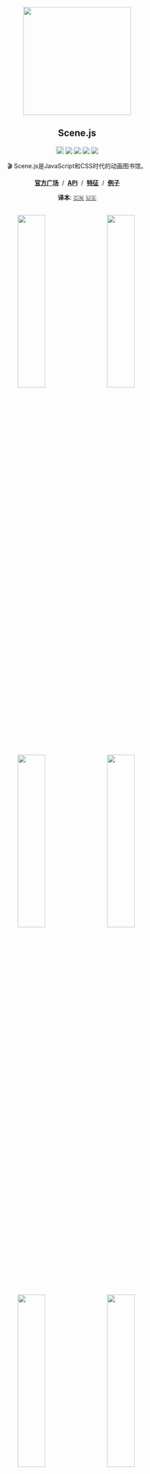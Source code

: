 
<p align="middle"><img src="https://daybrush.com/scenejs/images/clapperboard.png" width="250"/></p>
<h2 align="middle">Scene.js</h2>
<p align="middle"><a href="https://badge.fury.io/js/scenejs" target="_blank"><img src="https://badge.fury.io/js/scenejs.svg" alt="npm version" height="18"/></a> <a href="https://travis-ci.org/daybrush/scenejs"><img src="https://travis-ci.org/daybrush/scenejs.svg?branch=master"/></a> <a href="https://coveralls.io/github/daybrush/scenejs?branch=master"><img src="https://coveralls.io/repos/github/daybrush/scenejs/badge.svg?branch=master"/></a> <img src="https://img.shields.io/badge/语言-typescript-blue.svg"/> <a href="https://github.com/daybrush/scenejs/blob/master/LICENSE" target="_blank"><img src="https://img.shields.io/badge/执照-MIT-brightgreen.svg"/></a></p>


<p align="middle">🎬 Scene.js是JavaScript和CSS时代的动画图书馆。</p>

<p align="middle"><a href="https://daybrush.com/scenejs"><strong>官方广场</strong></a> &nbsp;/&nbsp; <a href="https://daybrush.com/scenejs/release/latest/doc"><strong>API</strong></a> &nbsp;/&nbsp; <a href="https://daybrush.com/scenejs/features.html"><strong>特征</strong></a> &nbsp;/&nbsp; <a href="https://codepen.io/collection/DLWxrd/"><strong>例子</strong></a></p>
<p align="middle"><strong>译本</strong>: <a href="https://github.com/daybrush/scenejs/blob/master/README_CN.md">🇨🇳</a> <a href="https://github.com/daybrush/scenejs/blob/master/README.md">🇺🇸</a></p>
<br/>

<p align="middle" style="max-width: 1000px; margin: 0px auto;" >
  <a href="https://codepen.io/daybrush/pen/arQpYb" target="_blank"><img src="https://daybrush.com/scenejs/images/daybrush.gif" width="280" style="min-width:200px;max-width:320px;width: 32%;"/></a>&nbsp;
  <a href="https://codepen.io/daybrush/pen/EQPPBg" target="_blank"><img src="https://daybrush.com/scenejs/images/tree.gif" width="280" style="min-width:200px;max-width:320px;width: 32%;"/></a>&nbsp;
  <a href="https://codepen.io/daybrush/pen/QYRyMd" target="_blank"><img src="https://daybrush.com/scenejs/images/card.gif" width="280" style="min-width:200px;max-width:320px;width: 32%;"/></a>&nbsp;
  <a href="https://codepen.io/daybrush/pen/zWMeJW" target="_blank"><img src="https://daybrush.com/scenejs/images/circleburst.gif" width="280" style="min-width:200px;max-width:320px;width: 32%;"/></a>&nbsp;
  <a href="https://codepen.io/daybrush/pen/aYPjjM" target="_blank"><img src="https://daybrush.com/scenejs/example/scenejs.gif" width="280" style="min-width:200px;max-width:320px;width: 32%;"/></a>&nbsp;
  <a href="https://codepen.io/daybrush/pen/ydMJKR" target="_blank"><img src="https://daybrush.com/scenejs/images/panda.gif" width="280" style="min-width:200px;max-width:320px;width: 32%;"/></a>&nbsp;
  <a href="https://codepen.io/daybrush/pen/vRrbXG" target="_blank"><img src="https://daybrush.com/scenejs/example/raindrop.gif" width="280" style="min-width:200px;max-width:320px;width: 32%;"/></a>&nbsp;
  <a href="https://codepen.io/daybrush/pen/RMBXBm" target="_blank"><img src="https://daybrush.com/scenejs/example/search.gif" width="280" style="min-width:200px;max-width:320px;width: 32%;"/></a>&nbsp;
  <a href="https://codepen.io/daybrush/pen/pLxQGY" target="_blank"><img src="https://daybrush.com/scenejs/example/motion.gif" width="280" style="min-width:200px;max-width:320px;width: 32%;"/></a>&nbsp;
</p>


## 🚀 例子
* [纸板动画](https://codepen.io/daybrush/pen/VRomqr)
* [熊猫吃竹子动画](https://codepen.io/daybrush/pen/ydMJKR)
* [圈状爆炸动画](https://codepen.io/daybrush/pen/zWMeJW)
* [运动效应动画](https://codepen.io/daybrush/pen/pLxQGY)
* [树动画](https://codepen.io/daybrush/pen/EQPPBg)
* [冰雪动画](https://codepen.io/daybrush/pen/eoYGrx)
* [卡片旋转动画](https://codepen.io/daybrush/pen/QYRyMd)
* [雨滴效应动画](https://codepen.io/daybrush/pen/vRrbXG)
* [魔方动画](https://codepen.io/daybrush/pen/ybxwpV)
* [形状动画](https://codepen.io/daybrush/pen/VXVgpE) 
* [计时器动画](https://codepen.io/daybrush/pen/OdMMXd)

[**更多的例子**](https://codepen.io/collection/DLWxrd/)



## ⚙️ 安装
```bash
$ npm install scenejs
```
```html
<script src="//daybrush.com/scenejs/release/latest/dist/scene.min.js"></script>
```

## 📄 文件
* [API文件编制](https://daybrush.com/scenejs/release/latest/doc/)
* [特征文件](https://daybrush.com/scenejs/features.html)

## 📦 包装费
|包裹名字|版本|描述|
|---|---|---|
|[**react-scenejs**](https://github.com/daybrush/scenejs/tree/master/packages/react-scenejs)|[![](https://img.shields.io/npm/v/react-scenejs.svg)](https://npmjs.com/package/react-scenejs)|一种React件,它生成JavaScript和CSS时使用Scene.js。|
|[**ngx-scenejs**](https://github.com/daybrush/scenejs/tree/master/packages/ngx-scenejs)|[![](https://img.shields.io/npm/v/ngx-scenejs.svg)](https://npmjs.com/package/ngx-scenejs)|一种Angular件,它生成JavaScript和CSS时使用Scene.js。|
|[**vue-scenejs**](https://github.com/daybrush/scenejs/tree/master/packages/vue-scenejs)|[![](https://img.shields.io/npm/v/vue-scenejs.svg)](https://npmjs.com/package/vue-scenejs)|一种Vue件,它生成JavaScript和CSS时使用Scene.js。|
|[**preact-scenejs**](https://github.com/daybrush/scenejs/tree/master/packages/preact-scenejs)|[![](https://img.shields.io/npm/v/preact-scenejs.svg)](https://npmjs.com/package/preact-scenejs)|一种Preact件,它生成JavaScript和CSS时使用Scene.js。|
|[**@scenejs/effects**](https://github.com/daybrush/scenejs-effects)|[![](https://img.shields.io/npm/v/@scenejs/effects.svg)](https://npmjs.com/package/@scenejs/effects)|Scene.js效应收集库,可以添加场景剧本。|
|[**@scenejs/timeline**](https://github.com/daybrush/scenejs-timeline)|[![](https://img.shields.io/npm/v/@scenejs/timeline.svg)](https://npmjs.com/package/@scenejs/timeline)|一种代表Scene.js的图书馆。 你可以控制时间,属性和项目。|
|[**@scenejs/media**](https://github.com/daybrush/scenejs-media)|[![](https://img.shields.io/npm/v/@scenejs/media.svg)](https://npmjs.com/package/@scenejs/media)|用于使用Scene.js播放或控制媒体的库。|
|[**@scenejs/iframe**](https://github.com/daybrush/scenejs-iframe)|[![](https://img.shields.io/npm/v/@scenejs/iframe.svg)](https://npmjs.com/package/@scenejs/iframe)|使用Scene.js控制iframe动画的库。|
|[**@scenejs/render**](https://github.com/daybrush/scenejs-render)|[![](https://img.shields.io/npm/v/@scenejs/render.svg)](https://npmjs.com/package/@scenejs/render)|通过Scene.js制作CSS动画电影。|

## 🎬 制造场面
```javascript
import Scene from "scenejs";

const scene = new Scene({
  ".class": {
    0: "left: 0px; top: 0px; transform: translate(0px);",
    1: {
      "left": "100px",
      "top": "0px",
      transform: "translate(50px)",
    },
    2: {
      "left": "200px",
      "top": "100px",
      transform: {
        translate: "100px",
      },
    }
  }
}, {
  selector: true,
  easing: "ease-in-out",
}).play();

```
## ✨ 效果

* [typing](https://daybrush.com/scenejs/features.html#typing)
* [flip](https://daybrush.com/scenejs/features.html#flip)
* [flipX](https://daybrush.com/scenejs/features.html#flipx)
* [flipY](https://daybrush.com/scenejs/features.html#flipy)
* [shake](https://daybrush.com/scenejs/features.html#shake)
* [shakeX](https://daybrush.com/scenejs/features.html#shakex)
* [shakeY](https://daybrush.com/scenejs/features.html#shakey)
* [wipeIn](https://daybrush.com/scenejs/features.html#wipein)
* [wipeOut](https://daybrush.com/scenejs/features.html#wipeout)
* [zoomIn](https://daybrush.com/scenejs/features.html#zoomin)
* [zoomOut](https://daybrush.com/scenejs/features.html#zoomout)
* [blink](https://daybrush.com/scenejs/features.html#bllink)
* [fadeIn](https://daybrush.com/scenejs/features.html#fadein)
* [fadeOut](https://daybrush.com/scenejs/features.html#fadeout)
* [transition](https://daybrush.com/scenejs/features.html#transition)


## 🌐 支持的浏览器

|Internet Explorer|Chrome|FireFox|Safari|Opera|
|---|---|---|---|---|
|9+(10+ playCSS)|最新|最新|最新|最新|

## ⭐️ 显示您的支持
如果这个项目对你有帮助，请给⭐️！

## 👏 特约

如果您有任何问题或要求或想要参与`scenejs`或其他套餐，请写下问题或免费给我一个拉请求。

## 🐞 错误报告

如果您发现了错误，请向我们报告在[GitHub](https://github.com/daybrush/scenejs/issues)上打开新[问题](https://github.com/daybrush/scenejs/issues).

## 📝 执照

该项目获得[MIT](https://github.com/daybrush/scenejs/blob/master/LICENSE)许可。

```
MIT License

Copyright (c) 2016 Daybrush

Permission is hereby granted, free of charge, to any person obtaining a copy
of this software and associated documentation files (the "Software"), to deal
in the Software without restriction, including without limitation the rights
to use, copy, modify, merge, publish, distribute, sublicense, and/or sell
copies of the Software, and to permit persons to whom the Software is
furnished to do so, subject to the following conditions:

The above copyright notice and this permission notice shall be included in all
copies or substantial portions of the Software.

THE SOFTWARE IS PROVIDED "AS IS", WITHOUT WARRANTY OF ANY KIND, EXPRESS OR
IMPLIED, INCLUDING BUT NOT LIMITED TO THE WARRANTIES OF MERCHANTABILITY,
FITNESS FOR A PARTICULAR PURPOSE AND NONINFRINGEMENT. IN NO EVENT SHALL THE
AUTHORS OR COPYRIGHT HOLDERS BE LIABLE FOR ANY CLAIM, DAMAGES OR OTHER
LIABILITY, WHETHER IN AN ACTION OF CONTRACT, TORT OR OTHERWISE, ARISING FROM,
OUT OF OR IN CONNECTION WITH THE SOFTWARE OR THE USE OR OTHER DEALINGS IN THE
SOFTWARE.
```
